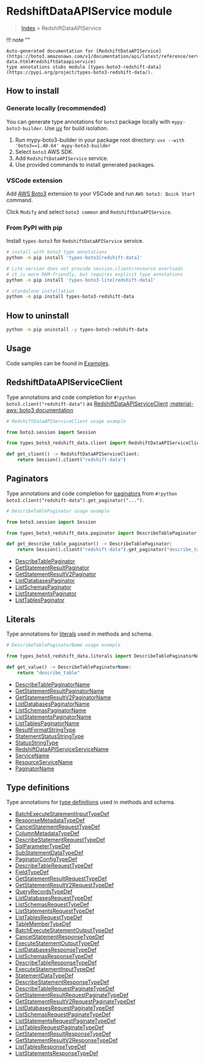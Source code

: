 #  RedshiftDataAPIService module

> [Index](../README.md) > RedshiftDataAPIService

!!! note ""

    Auto-generated documentation for [RedshiftDataAPIService](https://boto3.amazonaws.com/v1/documentation/api/latest/reference/services/redshift-data.html#redshiftdataapiservice)
    type annotations stubs module [types-boto3-redshift-data](https://pypi.org/project/types-boto3-redshift-data/).

## How to install

### Generate locally (recommended)

You can generate type annotations for `boto3` package locally with `mypy-boto3-builder`.
Use [uv](https://docs.astral.sh/uv/getting-started/installation/) for build isolation.

1. Run mypy-boto3-builder in your package root directory: `uvx --with 'boto3==1.40.64' mypy-boto3-builder`
1. Select `boto3` AWS SDK.
1. Add `RedshiftDataAPIService` service.
1. Use provided commands to install generated packages.


### VSCode extension

Add [AWS Boto3](https://marketplace.visualstudio.com/items?itemName=Boto3typed.boto3-ide)
extension to your VSCode and run `AWS boto3: Quick Start` command.

Click `Modify` and select `boto3 common` and `RedshiftDataAPIService`.


### From PyPI with pip

Install `types-boto3` for `RedshiftDataAPIService` service.

```bash
# install with boto3 type annotations
python -m pip install 'types-boto3[redshift-data]'

# Lite version does not provide session.client/resource overloads
# it is more RAM-friendly, but requires explicit type annotations
python -m pip install 'types-boto3-lite[redshift-data]'

# standalone installation
python -m pip install types-boto3-redshift-data
```



## How to uninstall

```bash
python -m pip uninstall -y types-boto3-redshift-data
```

## Usage

Code samples can be found in [Examples](./usage.md).

## RedshiftDataAPIServiceClient

Type annotations and code completion for  `#!python boto3.client("redshift-data")` as [RedshiftDataAPIServiceClient](./client.md)
[:material-aws: boto3 documentation](https://boto3.amazonaws.com/v1/documentation/api/latest/reference/services/redshift-data.html#RedshiftDataAPIService.Client)

```python
# RedshiftDataAPIServiceClient usage example

from boto3.session import Session

from types_boto3_redshift_data.client import RedshiftDataAPIServiceClient

def get_client() -> RedshiftDataAPIServiceClient:
    return Session().client("redshift-data")
```


## Paginators

Type annotations and code completion for [paginators](./paginators.md)
from `#!python boto3.client("redshift-data").get_paginator("...")`.

```python
# DescribeTablePaginator usage example

from boto3.session import Session

from types_boto3_redshift_data.paginator import DescribeTablePaginator

def get_describe_table_paginator() -> DescribeTablePaginator:
    return Session().client("redshift-data").get_paginator("describe_table"))
```

- [DescribeTablePaginator](./paginators.md#describetablepaginator)
- [GetStatementResultPaginator](./paginators.md#getstatementresultpaginator)
- [GetStatementResultV2Paginator](./paginators.md#getstatementresultv2paginator)
- [ListDatabasesPaginator](./paginators.md#listdatabasespaginator)
- [ListSchemasPaginator](./paginators.md#listschemaspaginator)
- [ListStatementsPaginator](./paginators.md#liststatementspaginator)
- [ListTablesPaginator](./paginators.md#listtablespaginator)









## Literals

Type annotations for [literals](./literals.md) used in methods and schema.

```python
# DescribeTablePaginatorName usage example

from types_boto3_redshift_data.literals import DescribeTablePaginatorName

def get_value() -> DescribeTablePaginatorName:
    return "describe_table"
```

- [DescribeTablePaginatorName](./literals.md#describetablepaginatorname)
- [GetStatementResultPaginatorName](./literals.md#getstatementresultpaginatorname)
- [GetStatementResultV2PaginatorName](./literals.md#getstatementresultv2paginatorname)
- [ListDatabasesPaginatorName](./literals.md#listdatabasespaginatorname)
- [ListSchemasPaginatorName](./literals.md#listschemaspaginatorname)
- [ListStatementsPaginatorName](./literals.md#liststatementspaginatorname)
- [ListTablesPaginatorName](./literals.md#listtablespaginatorname)
- [ResultFormatStringType](./literals.md#resultformatstringtype)
- [StatementStatusStringType](./literals.md#statementstatusstringtype)
- [StatusStringType](./literals.md#statusstringtype)
- [RedshiftDataAPIServiceServiceName](./literals.md#redshiftdataapiserviceservicename)
- [ServiceName](./literals.md#servicename)
- [ResourceServiceName](./literals.md#resourceservicename)
- [PaginatorName](./literals.md#paginatorname)




## Type definitions

Type annotations for [type definitions](./type_defs.md) used in methods and schema.

- [BatchExecuteStatementInputTypeDef](./type_defs.md#batchexecutestatementinputtypedef)
- [ResponseMetadataTypeDef](./type_defs.md#responsemetadatatypedef)
- [CancelStatementRequestTypeDef](./type_defs.md#cancelstatementrequesttypedef)
- [ColumnMetadataTypeDef](./type_defs.md#columnmetadatatypedef)
- [DescribeStatementRequestTypeDef](./type_defs.md#describestatementrequesttypedef)
- [SqlParameterTypeDef](./type_defs.md#sqlparametertypedef)
- [SubStatementDataTypeDef](./type_defs.md#substatementdatatypedef)
- [PaginatorConfigTypeDef](./type_defs.md#paginatorconfigtypedef)
- [DescribeTableRequestTypeDef](./type_defs.md#describetablerequesttypedef)
- [FieldTypeDef](./type_defs.md#fieldtypedef)
- [GetStatementResultRequestTypeDef](./type_defs.md#getstatementresultrequesttypedef)
- [GetStatementResultV2RequestTypeDef](./type_defs.md#getstatementresultv2requesttypedef)
- [QueryRecordsTypeDef](./type_defs.md#queryrecordstypedef)
- [ListDatabasesRequestTypeDef](./type_defs.md#listdatabasesrequesttypedef)
- [ListSchemasRequestTypeDef](./type_defs.md#listschemasrequesttypedef)
- [ListStatementsRequestTypeDef](./type_defs.md#liststatementsrequesttypedef)
- [ListTablesRequestTypeDef](./type_defs.md#listtablesrequesttypedef)
- [TableMemberTypeDef](./type_defs.md#tablemembertypedef)
- [BatchExecuteStatementOutputTypeDef](./type_defs.md#batchexecutestatementoutputtypedef)
- [CancelStatementResponseTypeDef](./type_defs.md#cancelstatementresponsetypedef)
- [ExecuteStatementOutputTypeDef](./type_defs.md#executestatementoutputtypedef)
- [ListDatabasesResponseTypeDef](./type_defs.md#listdatabasesresponsetypedef)
- [ListSchemasResponseTypeDef](./type_defs.md#listschemasresponsetypedef)
- [DescribeTableResponseTypeDef](./type_defs.md#describetableresponsetypedef)
- [ExecuteStatementInputTypeDef](./type_defs.md#executestatementinputtypedef)
- [StatementDataTypeDef](./type_defs.md#statementdatatypedef)
- [DescribeStatementResponseTypeDef](./type_defs.md#describestatementresponsetypedef)
- [DescribeTableRequestPaginateTypeDef](./type_defs.md#describetablerequestpaginatetypedef)
- [GetStatementResultRequestPaginateTypeDef](./type_defs.md#getstatementresultrequestpaginatetypedef)
- [GetStatementResultV2RequestPaginateTypeDef](./type_defs.md#getstatementresultv2requestpaginatetypedef)
- [ListDatabasesRequestPaginateTypeDef](./type_defs.md#listdatabasesrequestpaginatetypedef)
- [ListSchemasRequestPaginateTypeDef](./type_defs.md#listschemasrequestpaginatetypedef)
- [ListStatementsRequestPaginateTypeDef](./type_defs.md#liststatementsrequestpaginatetypedef)
- [ListTablesRequestPaginateTypeDef](./type_defs.md#listtablesrequestpaginatetypedef)
- [GetStatementResultResponseTypeDef](./type_defs.md#getstatementresultresponsetypedef)
- [GetStatementResultV2ResponseTypeDef](./type_defs.md#getstatementresultv2responsetypedef)
- [ListTablesResponseTypeDef](./type_defs.md#listtablesresponsetypedef)
- [ListStatementsResponseTypeDef](./type_defs.md#liststatementsresponsetypedef)

